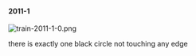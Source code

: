 #### 2011-1
![train-2011-1-0.png](https://github.com/lil-lab/nlvr/raw/master/nlvr/train/images/15/train-2011-1-0.png "train-2011-1-0.png")

there is exactly one black circle not touching any edge